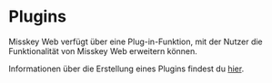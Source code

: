# Plugins

Misskey Web verfügt über eine Plug-in-Funktion, mit der Nutzer die Funktionalität von Misskey Web erweitern können.

Informationen über die Erstellung eines Plugins findest du [hier](../../for-developers/plugin/create-plugin).
